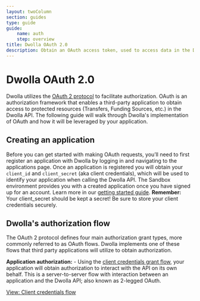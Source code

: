 ```yaml
---
layout: twoColumn
section: guides
type: guide
guide:
    name: auth
    step: overview
title: Dwolla OAuth 2.0
description: Obtain an OAuth access token, used to access data in the Dwolla API on behalf of an account or application.
---
```


# Dwolla OAuth 2.0

Dwolla utilizes the [OAuth 2 protocol](https://oauth.net/2/) to facilitate authorization. OAuth is an authorization framework that enables a third-party application to obtain access to protected resources (Transfers, Funding Sources, etc.) in the Dwolla API. The following guide will walk through Dwolla's implementation of OAuth and how it will be leveraged by your application.

## Creating an application
Before you can get started with making OAuth requests, you’ll need to first register an application with Dwolla by logging in and navigating to the applications page. Once an application is registered you will obtain your `client_id` and `client_secret` (aka client credentials), which will be used to identify your application when calling the Dwolla API. The Sandbox environment provides you with a created application once you have signed up for an account. Learn more in our [getting started guide](https://developers.dwolla.com/guides/sandbox-setup/). **Remember:** Your client_secret should be kept a secret! Be sure to store your client credentials securely.

## Dwolla's authorization flow
The OAuth 2 protocol defines four main authorization grant types, more commonly referred to as OAuth flows. Dwolla implements one of these flows that third party applications will utilize to obtain authorization.

**Application authorization:** - Using the [client credentials grant flow](/guides/auth/client-credentials-flow.html), your application will obtain authorization to interact with the API on its own behalf. This is a server-to-server flow with interaction between an application and the Dwolla API; also known as 2-legged OAuth.

<nav class="pager-nav">
    <a href="" style="display:none;"></a>
    <a href="client-credentials-flow.html">View: Client credentials flow</a>
</nav>
